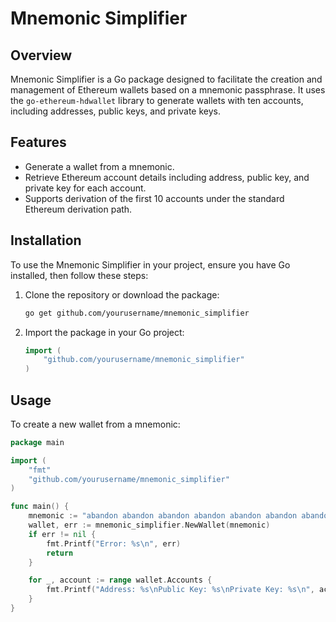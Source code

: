 # Mnemonic Simplifier

## Overview

Mnemonic Simplifier is a Go package designed to facilitate the creation and management of Ethereum wallets based on a mnemonic passphrase. It uses the `go-ethereum-hdwallet` library to generate wallets with ten accounts, including addresses, public keys, and private keys.

## Features

- Generate a wallet from a mnemonic.
- Retrieve Ethereum account details including address, public key, and private key for each account.
- Supports derivation of the first 10 accounts under the standard Ethereum derivation path.

## Installation

To use the Mnemonic Simplifier in your project, ensure you have Go installed, then follow these steps:

1. Clone the repository or download the package:
   ```bash
   go get github.com/yourusername/mnemonic_simplifier
   ```
2. Import the package in your Go project:
   ```go
   import (
       "github.com/yourusername/mnemonic_simplifier"
   )
   ```

## Usage

To create a new wallet from a mnemonic:

```go
package main

import (
    "fmt"
    "github.com/yourusername/mnemonic_simplifier"
)

func main() {
    mnemonic := "abandon abandon abandon abandon abandon abandon abandon abandon abandon abandon abandon about"
    wallet, err := mnemonic_simplifier.NewWallet(mnemonic)
    if err != nil {
        fmt.Printf("Error: %s\n", err)
        return
    }

    for _, account := range wallet.Accounts {
        fmt.Printf("Address: %s\nPublic Key: %s\nPrivate Key: %s\n", account.Address, account.PublicKey, account.PrivateKey)
    }
}
```

